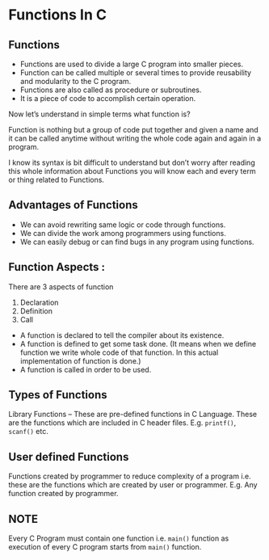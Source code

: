 # Functions In C
## Functions
- Functions are used to divide a large C program into smaller pieces.
- Function can be called multiple or several times to provide reusability and modularity to the C program.
- Functions are also called as procedure or subroutines.
- It is a piece of code to accomplish certain operation.
 

Now let’s understand in simple terms what function is?

Function is nothing but a group of code put together and given a name and it can be called anytime without writing the whole code again and again in a program.

I know its syntax is bit difficult to understand but don’t worry after reading this whole information about Functions you will know each and every term or thing related to Functions.

 

## Advantages of Functions 
- We can avoid rewriting same logic or code through functions.
- We can divide the work among programmers using functions.
- We can easily debug or can find bugs in any program using functions.
 

## Function Aspects :
There are 3 aspects of function

1. Declaration
2. Definition
3. Call
 

- A function is declared to tell the compiler about its existence.
- A function is defined to get some task done. (It means when we define function we write whole code of that function. In this actual implementation of function is done.)
- A function is called in order to be used.
 

## Types of Functions 
Library Functions – These are pre-defined functions in C Language. These are the functions which are included in C header files.
E.g. ```printf()```, ```scanf()``` etc.

## User defined Functions 
Functions created by programmer to reduce complexity of a program i.e. these are the functions which are created by user or programmer.
E.g. Any function created by programmer.

 



 

## NOTE 
Every C Program must contain one function i.e. ```main()``` function as execution of every C program starts from ```main()``` function.

